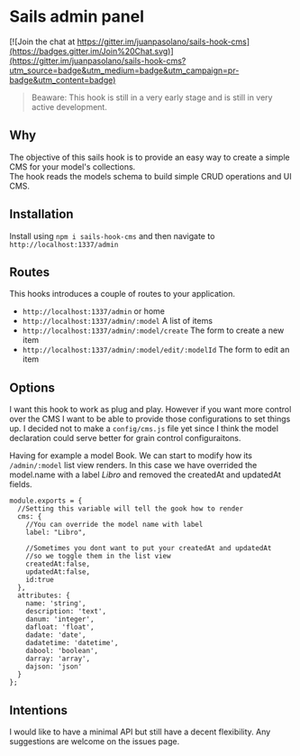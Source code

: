 # Sails admin panel

[![Join the chat at https://gitter.im/juanpasolano/sails-hook-cms](https://badges.gitter.im/Join%20Chat.svg)](https://gitter.im/juanpasolano/sails-hook-cms?utm_source=badge&utm_medium=badge&utm_campaign=pr-badge&utm_content=badge)
>Beaware: This hook is still in a very early stage and is still in very active development.

## Why

The objective of this sails hook is to provide an easy way to create a simple CMS for your model's collections.  
The hook reads the models schema to build simple CRUD operations and UI CMS.

## Installation
Install using `npm i sails-hook-cms` and then navigate to `http://localhost:1337/admin`

## Routes
This hooks introduces a couple of routes to your application.
- `http://localhost:1337/admin` or home
- `http://localhost:1337/admin/:model` A list of items
- `http://localhost:1337/admin/:model/create` The form to create a new item
- `http://localhost:1337/admin/:model/edit/:modelId` The form to edit an item

## Options
I want this hook to work as plug and play. However if you want more control over the CMS I want to be able to provide those configurations to set things up.
I decided not to make a `config/cms.js` file yet since I think the model declaration could serve better for grain control configuraitons.

Having for example a model Book. We can start to modify how its `/admin/:model` list view renders.
In this case we have overrided the model.name with a label *Libro* and removed the createdAt and updatedAt fields.

```
module.exports = {
  //Setting this variable will tell the gook how to render
  cms: {
    //You can override the model name with label
    label: "Libro", 
    
    //Sometimes you dont want to put your createdAt and updatedAt
    //so we toggle them in the list view
    createdAt:false, 
    updatedAt:false,
    id:true
  },
  attributes: {
    name: 'string',
    description: 'text',
    danum: 'integer',
    dafloat: 'float',
    dadate: 'date',
    dadatetime: 'datetime',
    dabool: 'boolean',
    darray: 'array',
    dajson: 'json'
  }
};
```
## Intentions
I would like to have a minimal API but still have a decent flexibility.
Any suggestions are welcome on the issues page. 
